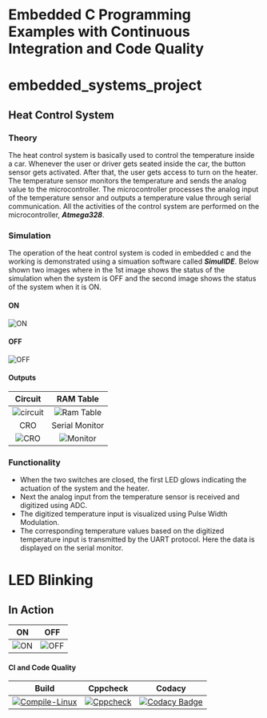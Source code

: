# Embedded C Programming Examples with Continuous Integration and Code Quality

# embedded_systems_project

## Heat Control System 

### Theory

The heat control system is basically used to control the temperature inside a car. Whenever the user or driver gets seated inside the car, the button sensor gets activated. After that, the user gets access to turn on the heater. The temperature sensor monitors the temperature and sends the analog value to the microcontroller. The microcontroller processes the analog input of the temperature sensor and outputs a temperature value through serial communication. All the activities of the control system are performed on the microcontroller, ***Atmega328***.

### Simulation

The operation of the heat control system is coded in embedded c and the working is demonstrated using a simuation software called ***SimulIDE***.
Below shown two images where in the 1st image shows the status of the simulation when the system is OFF and the second image shows the status of the system when it is ON. 

#### ON
![ON](https://github.com/259881/Embedded-sys/blob/dd9619d0bf5ec8510b388c13f65093cd88ac2d20/Simulation/Simulation_fnal.gif)

#### OFF
![OFF](https://github.com/259881/Embedded-sys/blob/63daabfd34aad10d20fc0353ba36f3eed21d5bf3/Simulation/Simulation_OFF.png)

#### Outputs

|Circuit|RAM Table|
|:--:|:--:|
|![circuit](https://github.com/259881/Embedded-sys/blob/883bd20604d7552dbffed5447cfd061bc1803b4e/Simulation/Circuit.gif)|![Ram Table](https://github.com/259881/Embedded-sys/blob/233f462244119af26820fa5c5072e353ab16a4ae/Simulation/RAM_table.gif)|
|CRO|Serial Monitor|
|![CRO](https://github.com/259881/Embedded-sys/blob/b0dabf3e9307da78662215f941f1645bfdfb131b/Simulation/Oscilloscope.gif)|![Monitor](https://github.com/259881/Embedded-sys/blob/b0dabf3e9307da78662215f941f1645bfdfb131b/Simulation/Serial_Monitor.gif)|

### Functionality 

* When the two switches are closed, the first LED glows indicating the actuation of the system and the heater.
* Next the analog input from the temperature sensor is received and digitized using ADC.
* The digitized temperature input is visualized using Pulse Width Modulation.
* The corresponding temperature values based on the digitized temperature input is transmitted by the UART protocol. Here the data is displayed on the serial monitor.

# LED Blinking 

## In Action

|ON|OFF|
|:--:|:--:|
|![ON](https://github.com/259881/Embedded-sys/blob/72dab35fbaa4344b5949eac735ad7130e6bf8596/Simulation/simulationON.png)|![OFF](https://github.com/259881/Embedded-sys/blob/a4fb835a0c452559859f0a83f764e4b510c4afe2/Simulation/simulationOFF.png)|

#### CI and Code Quality

|Build|Cppcheck|Codacy|
|:--:|:--:|:--:|
|[![Compile-Linux](https://github.com/Bharathgopal/Emb-C/actions/workflows/Compile.yml/badge.svg)](https://github.com/Bharathgopal/Emb-C/actions/workflows/Compile.yml)|[![Cppcheck](https://github.com/Bharathgopal/Emb-C/actions/workflows/CodeQulaity.yml/badge.svg)](https://github.com/Bharathgopal/Emb-C/actions/workflows/CodeQulaity.yml)|[![Codacy Badge](https://app.codacy.com/project/badge/Grade/643b7ca2b2dc4daba1e700c216bb87d9)](https://www.codacy.com/gh/Bharathgopal/Emb-C/dashboard?utm_source=github.com&amp;utm_medium=referral&amp;utm_content=Bharathgopal/Emb-C&amp;utm_campaign=Badge_Grade)|

